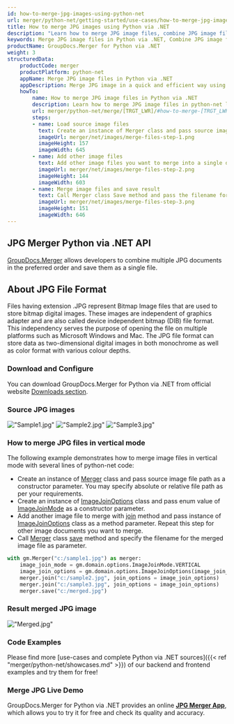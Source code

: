 ```yaml
---
id: how-to-merge-jpg-images-using-python-net
url: merger/python-net/getting-started/use-cases/how-to-merge-jpg-images-using-python-net
title: How to merge JPG images using Python via .NET
description: "Learn how to merge JPG image files, combine JPG image files into one file programmatically in python-net language using GroupDocs.Merger for Python via .NET library."
keywords: Merge JPG image files in Python via .NET, Combine JPG image files programmatically
productName: GroupDocs.Merger for Python via .NET
weight: 3
structuredData:
    productCode: merger
    productPlatform: python-net
    appName: Merge JPG image files in Python via .NET
    appDescription: Merge JPG image in a quick and efficient way using python-net language and GroupDocs.Merger for Python via .NET API, without the use of any third-party software like Microsoft or Open Office.
    howTo:
        name: How to merge JPG image files in Python via .NET 
        description: Learn how to merge JPG image files in python-net language and GroupDocs.Merger for Python via .NET API, without the use of any third-party software like Microsoft or Open Office.
        url: merger/python-net/merge/[TRGT_LWR]/#how-to-merge-[TRGT_LWR]-files-in-python-net
        steps:
        - name: Load source image files 
          text: Create an instance of Merger class and pass source image file path as a constructor parameter. You may specify absolute or relative file path as per your requirements. 
          imageUrl: merger/net/images/merge-files-step-1.png
          imageHeight: 157
          imageWidth: 645
        - name: Add other image files
          text: Add other image files you want to merge into a single document with Join method of Merger class.
          imageUrl: merger/net/images/merge-files-step-2.png
          imageHeight: 144
          imageWidth: 603
        - name: Merge image files and save result 
          text: Call Merger class Save method and pass the filename for the resultant image file as parameter.
          imageUrl: merger/net/images/merge-files-step-3.png
          imageHeight: 151
          imageWidth: 646
---
```


## JPG Merger Python via .NET API

[GroupDocs.Merger](https://products.groupdocs.com/merger/python-net) allows developers to combine multiple JPG documents in the preferred order and save them as a single file.

## About JPG File Format

Files having extension .JPG represent Bitmap Image files that are used to store bitmap digital images. These images are independent of graphics adapter and are also called device independent bitmap (DIB) file format. This independency serves the purpose of opening the file on multiple platforms such as Microsoft Windows and Mac. The JPG file format can store data as two-dimensional digital images in both monochrome as well as color format with various colour depths.

### Download and Configure

You can download GroupDocs.Merger for Python via .NET from official website [Downloads section](https://downloads.groupdocs.com/merger/python-net).

### Source JPG images

!["Sample1.jpg"](/merger/net/images/jpg/sample1.jpg)
!["Sample2.jpg"](/merger/net/images/jpg/sample2.jpg)
!["Sample3.jpg"](/merger/net/images/jpg/sample3.jpg)

### How to merge JPG files in vertical mode

The following example demonstrates how to merge image files in vertical mode with several lines of python-net code:

* Create an instance of [Merger](https://reference.groupdocs.com/merger/net/groupdocs.merger/Merger) class and pass source image file path as a constructor parameter. You may specify absolute or relative file path as per your requirements.
* Create an instance of [ImageJoinOptions](https://reference.groupdocs.com/merger/net/groupdocs.merger.domain.options/ImageJoinOptions) class and pass enum value of [ImageJoinMode](https://reference.groupdocs.com/merger/net/groupdocs.merger.domain.options/ImageJoinMode) as a constructor parameter.
* Add another image file to merge with [join](https://reference.groupdocs.com/merger/net/groupdocs.merger/merger/join/#join) method and pass instance of [ImageJoinOptions](https://reference.groupdocs.com/merger/net/groupdocs.merger.domain.options/ImageJoinOptions) class as a method parameter. Repeat this step for other image documents you want to merge.
* Call [Merger](https://reference.groupdocs.com/merger/net/groupdocs.merger/Merger) class [save](https://reference.groupdocs.com/merger/net/groupdocs.merger/merger/save) method and specify the filename for the merged image file as parameter.

```python
with gm.Merger("c:/sample1.jpg") as merger:
    image_join_mode = gm.domain.options.ImageJoinMode.VERTICAL
    image_join_options = gm.domain.options.ImageJoinOptions(image_join_mode)
    merger.join("c:/sample2.jpg", join_options = image_join_options)
    merger.join("c:/sample3.jpg", join_options = image_join_options)
    merger.save("c:/merged.jpg")
```

### Result merged JPG image

!["Merged.jpg"](/merger/net/images/jpg/merged_vertical.jpg)

### Code Examples

Please find more [use-cases and complete Python via .NET sources]({{< ref "merger/python-net/showcases.md" >}}) of our backend and frontend examples and try them for free!

### Merge JPG Live Demo

GroupDocs.Merger for Python via .NET provides an online [**JPG Merger App**](https://products.groupdocs.app/images/jpg), which allows you to try it for free and check its quality and accuracy.
